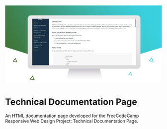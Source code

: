 ![Technical Documentation Page](/FreeCodeCamp/prj03_techdoc/img/techdoc.png)

# Technical Documentation Page
An HTML documentation page developed for the FreeCodeCamp Responsive Web Design Project: Technical Documentation Page.<br/>